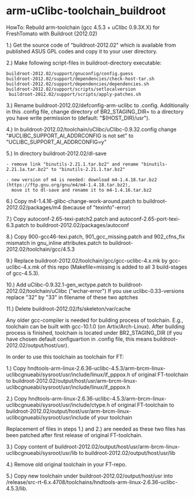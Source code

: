 # arm-uClibc-toolchain_buildroot
HowTo: Rebuild arm-toolchain (gcc 4.5.3 + uClibc 0.9.3X.X) for FreshTomato with Buildroot (2012.02) 


1.) Get the source code of "buildroot-2012.02" which is available from published ASUS GPL codes and copy it to your 
    user directory.

2.) Make following script-files in buildroot-directory executable:
	 
    buildroot-2012.02/support/gnuconfig/config.guess 
    buildroot-2012.02/support/dependencies/check-host-tar.sh
    buildroot-2012.02/support/dependencies/dependencies.sh  
    buildroot-2012.02/support/scripts/setlocalversion
	 buildroot-2012.02/support/scripts/apply-patches.sh

3.) Rename buildroot-2012.02/defconfig-arm-uclibc to .config.
    Additionally in this .config file, change directory of BR2_STAGING_DIR= to a directory you have write permission to (default: "$(HOST_DIR)/usr").
    
4.) In buildroot-2012.02/toolchain/uClibc/uClibc-0.9.32.config change "#UCLIBC_SUPPORT_AI_ADDRCONFIG is not set" 
    to "UCLIBC_SUPPORT_AI_ADDRCONFIG=y" 

5.) In directory buildroot-2012.02/dl-save 

    - remove link "binutils-2.21.1.tar.bz2" and rename "binutils-2.21.1a.tar.bz2" to "binutils-2.21.1.tar.bz2"
    
    - new version of m4 is needed: download m4-1.4.18.tar.bz2 (https://ftp.gnu.org/gnu/m4/m4-1.4.18.tar.bz2), 
      move it to dl-save and rename it to m4-1.4.16.tar.bz2

6.) Copy m4-1.4.16-glibc-change-work-around.patch to buildroot-2012.02/packages/m4 (because of "texinfo"-error)

7.) Copy autoconf-2.65-texi-patch2.patch and autoconf-2.65-port-texi-6.3.patch to buildroot-2012.02/packages/autoconf 

8.) Copy 900-gcc46-texi.patch, 901_gcc_missing.patch and 902_cfns_fix mismatch in gnu_inline attributes.patch to 
   buildroot-2012.02/toolchain/gcc/4.5.3 
   
9.) Replace buildroot-2012.02/toolchain/gcc/gcc-uclibc-4.x.mk by gcc-uclibc-4.x.mk of this repo (Makefile=missing is added to all 3 build-stages of gcc-4.5.3). 

10.) Add uClibc-0.9.32.1-gen_wctype.patch to buildroot-2012.02/toolchain/uClibc  ("wchar-error")
   If you use uclibc-0.33-versions replace "32" by "33" in filename of these two aptches
   
11.) Delete buildroot-2012.02/fs/skeleton/var/cache

Any older gcc-compiler is needed for building process of toolchain. E.g., toolchain can be built with gcc-10.1.0 (on Artix/Arch-Linux). After building process is finished, toolchain is located under BR2_STAGING_DIR (if you have chosen default configuartion in .config file, this means buildroot-2012.02/output/host/usr).

In order to use this toolchain as toolchain for FT:

1.) Copy hndtools-arm-linux-2.6.36-uclibc-4.5.3/arm-brcm-linux-uclibcgnueabi/sysroot/usr/include/linux/if_pppox.h
of original FT-toolchain to buildroot-2012.02/output/host/usr/arm-brcm-linux-uclibcgnueabi/sysroot/usr/include/linux/if_pppox.h

2.) Copy hndtools-arm-linux-2.6.36-uclibc-4.5.3/arm-brcm-linux-uclibcgnueabi/sysroot/usr/include/ctype.h of original FT-toolchain to buildroot-2012.02/output/host/usr/arm-brcm-linux-uclibcgnueabi/sysroot/usr/include of your toolchain

Replacement of files in steps 1.) and 2.) are needed as these two files has been patched after first release of original FT-toolchain.

3.) Copy content of buildroot-2012.02/output/host/usr/arm-brcm-linux-uclibcgnueabi/sysroot/usr/lib to buildroot-2012.02/output/host/usr/lib

4.) Remove old original toolchain in your FT-repo. 

5.) Copy new toolchain under buildroot-2012.02/output/host/usr into <path to your local FT-repo>/release/src-rt-6.x.4708/toolchains/hndtools-arm-linux-2.6.36-uclibc-4.5.3/lib.
